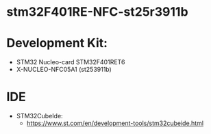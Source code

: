 # stm32F401RE-NFC-st25r3911b

# Development Kit:
- STM32 Nucleo-card STM32F401RET6
- X-NUCLEO-NFC05A1 (st253911b)

# IDE
- STM32CubeIde:
  - https://www.st.com/en/development-tools/stm32cubeide.html

